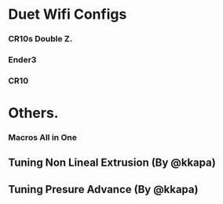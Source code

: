 # Duet Wifi Configs

### CR10s Double Z. 
###  Ender3 
### CR10 

# Others.

### Macros All in One
## Tuning Non Lineal Extrusion (By @kkapa)
## Tuning Presure Advance (By @kkapa)

